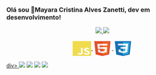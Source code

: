 ### Olá sou 👋Mayara  Cristina  Alves Zanetti, dev em desenvolvimento!

<div align="center">
  <a href="https://github.com/ryukajs">
  <img height="180em" src="https://github-readme-stats.vercel.app/api?username=mayaraCristinaAlvesZanetti&show_icons=true&theme=dracula&include_all_commits=true&count_private=true"/>
  <img height="180em" src="https://github-readme-stats.vercel.app/api/top-langs/?username=mayaraCristinaAlvesZanetti&layout=compact&langs_count=7&theme=dracula"/>
</div>
  
<div align="center" style="display: inline_block"><br>
<!--   <img align="center" alt="" height="40" width="50" src="https://raw.githubusercontent.com/devicons/devicon/master/icons/nodejs/nodejs-original.svg">  -->
<!--   <img align="center" alt="" height="40" width="50" src="https://raw.githubusercontent.com/devicons/devicon/master/icons/typescript/typescript-original.svg"> -->
  <img align="center" alt="Mayara-js" height="40" width="50" src="https://raw.githubusercontent.com/devicons/devicon/master/icons/javascript/javascript-plain.svg">
  <img align="center" alt="Mayara-HTML5" height="40" width="50" src="https://raw.githubusercontent.com/devicons/devicon/master/icons/html5/html5-original.svg">
  <img align="center" alt="Mayara-CSS" height="40" width="50" src="https://raw.githubusercontent.com/devicons/devicon/master/icons/css3/css3-original.svg">
</div>
  
  div> 
  <a href="https://instagram.com/analyce_ferreira" target="_blank"><img src="https://img.shields.io/badge/-Instagram-%23E4405F?style=for-the-badge&logo=instagram&logoColor=white" target="_blank"></a>
   <a href = "mailto:maya.palves@gmail.com.br"><img src="https://img.shields.io/badge/-Mail-%23333?style=for-the-badge&logo=maildotru&logoColor=white" target="_blank"></a>
  <a href="https://www.linkedin.com/analyceferreiradapont/" target="_blank"><img src="https://img.shields.io/badge/-LinkedIn-%230077B5?style=for-the-badge&logo=linkedin&logoColor=white" target="_blank"></a> 
  <a href="https://www.linkedin.com/in/mayara-cristina-alves-zanetti" target="_blank"><img src="https://img.shields.io/badge/-LinkedIn-%230077B5?style=for-the-badge&logo=linkedin&logoColor=white" target="_blank"></a> 
  </div>
